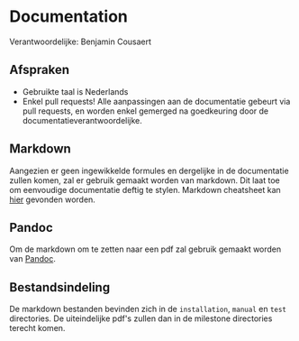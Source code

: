 # Documentation

Verantwoordelijke: Benjamin Cousaert

## Afspraken

* Gebruikte taal is Nederlands
* Enkel pull requests! Alle aanpassingen aan de documentatie gebeurt via pull requests,
  en worden enkel gemerged na goedkeuring door de documentatieverantwoordelijke.

## Markdown

Aangezien er geen ingewikkelde formules en dergelijke in de documentatie zullen komen,
zal er gebruik gemaakt worden van markdown. Dit laat toe om eenvoudige documentatie
deftig te stylen. Markdown cheatsheet kan [hier](https://github.com/adam-p/markdown-here/wiki/Markdown-Cheatsheet)
gevonden worden.

## Pandoc

Om de markdown om te zetten naar een pdf zal gebruik gemaakt worden van
[Pandoc](http://pandoc.org/).

## Bestandsindeling

De markdown bestanden bevinden zich in de `installation`, `manual` en `test` directories.
De uiteindelijke pdf's zullen dan in de milestone directories terecht komen.
